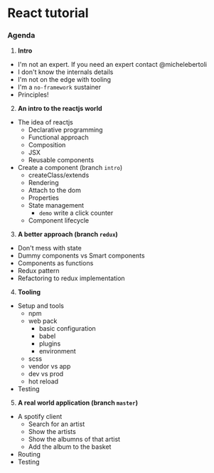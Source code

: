 # React tutorial

### Agenda
1) **Intro**
  - I'm not an expert. If you need an expert contact @michelebertoli
  - I don't know the internals details
  - I'm not on the edge with tooling
  - I'm a `no-framework` sustainer
  - Principles!

2) **An intro to the reactjs world**
  - The idea of reactjs 
    - Declarative programming
    - Functional approach
    - Composition
    - JSX
    - Reusable components
  - Create a component (branch `intro`)
    - createClass/extends  
    - Rendering
    - Attach to the dom
    - Properties
    - State management
      - `demo` write a click counter
    - Component lifecycle

3) **A better approach (branch `redux`)**
  - Don't mess with state 
  - Dummy components vs Smart components
  - Components as functions
  - Redux pattern
  - Refactoring to redux implementation

4) **Tooling**
  - Setup and tools
    - npm
    - web pack
        - basic configuration
        - babel
        - plugins
        - environment
    - scss
    - vendor vs app
    - dev vs prod
    - hot reload
  - Testing

5) **A real world application (branch `master`)**
  - A spotify client
    - Search for an artist
    - Show the artists
    - Show the albumns of that artist
    - Add the album to the basket
  - Routing
  - Testing


  

